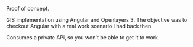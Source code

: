 Proof of concept.

GIS implementation using Angular and Openlayers 3. The objective was to checkout Angular with a real work scenario I had back then.

Consumes a private APi, so you won't be able to get it to work.
